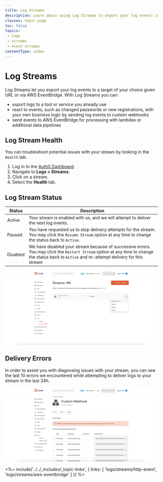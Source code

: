 ```yaml
---
title: Log Streams
description: Learn about using Log Streams to export your log events in near real-time.
classes: topic-page
toc: false
topics:
 - logs
 - streams
 - event-streams
contentType: index
---
```


# Log Streams

Log Streams let you export your log events to a target of your choice given URL or via AWS EventBridge. With Log Streams you can:

* export logs to a tool or service you already use
* react to events, such as changed passwords or new registrations, with your own business logic by sending log events to custom webhooks
* send events to AWS EventBridge for processing with lambdas or additional data pipelines

## Log Stream Health

You can troubleshoot potential issues with your stream by looking in the `Health` tab.

1. Log in to the [Auth0 Dashboard](${manage_url}).
2. Navigate to **Logs > Streams**.
3. Click on a stream.
4. Select the **Health** tab.

## Log Stream Status

| Status | Description |
|---------|-------------|
| Active  | Your stream is enabled with us, and we will attempt to deliver the next log events. |
| Paused  | You have requested us to stop delivery attempts for the stream. You may click the `Resume Stream` option at any time to change the status back to `Active`. |
| Disabled | We have disabled your stream because of successive errors. You may click the `Restart Stream` option at any time to change the status back to `Active` and re-attempt delivery for this stream|

![Pause a Stream](/media/articles/logs/health/pause-a-stream.png)
## Delivery Errors

In order to assist you with diagnosing issues with your stream, you can see the last 10 errors we encountered while attempting to deliver logs to your stream in the last 24h.

![Stream Errors](/media/articles/logs/health/health-errors.png)


<%= include('../../_includes/_topic-links', { links: [
  'logs/streams/http-event',
  'logs/streams/aws-eventbridge'
] }) %>
